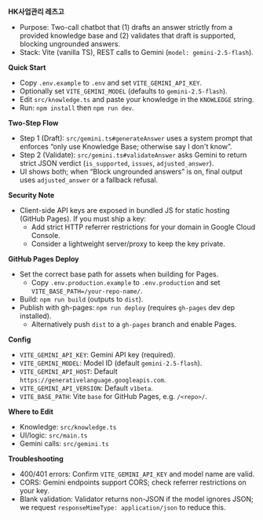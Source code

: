 **HK사업관리 레츠고**

- Purpose: Two-call chatbot that (1) drafts an answer strictly from a provided knowledge base and (2) validates that draft is supported, blocking ungrounded answers.
- Stack: Vite (vanilla TS), REST calls to Gemini (`model: gemini-2.5-flash`).

**Quick Start**
- Copy `.env.example` to `.env` and set `VITE_GEMINI_API_KEY`.
- Optionally set `VITE_GEMINI_MODEL` (defaults to `gemini-2.5-flash`).
- Edit `src/knowledge.ts` and paste your knowledge in the `KNOWLEDGE` string.
- Run: `npm install` then `npm run dev`.

**Two-Step Flow**
- Step 1 (Draft): `src/gemini.ts#generateAnswer` uses a system prompt that enforces “only use Knowledge Base; otherwise say I don't know”.
- Step 2 (Validate): `src/gemini.ts#validateAnswer` asks Gemini to return strict JSON verdict (`is_supported`, `issues`, `adjusted_answer`).
- UI shows both; when “Block ungrounded answers” is on, final output uses `adjusted_answer` or a fallback refusal.

**Security Note**
- Client-side API keys are exposed in bundled JS for static hosting (GitHub Pages). If you must ship a key:
  - Add strict HTTP referrer restrictions for your domain in Google Cloud Console.
  - Consider a lightweight server/proxy to keep the key private.

**GitHub Pages Deploy**
- Set the correct base path for assets when building for Pages.
  - Copy `.env.production.example` to `.env.production` and set `VITE_BASE_PATH=/your-repo-name/`.
- Build: `npm run build` (outputs to `dist`).
- Publish with gh-pages: `npm run deploy` (requires `gh-pages` dev dep installed).
  - Alternatively push `dist` to a `gh-pages` branch and enable Pages.

**Config**
- `VITE_GEMINI_API_KEY`: Gemini API key (required).
- `VITE_GEMINI_MODEL`: Model ID (default `gemini-2.5-flash`).
- `VITE_GEMINI_API_HOST`: Default `https://generativelanguage.googleapis.com`.
- `VITE_GEMINI_API_VERSION`: Default `v1beta`.
- `VITE_BASE_PATH`: Vite `base` for GitHub Pages, e.g. `/<repo>/`.

**Where to Edit**
- Knowledge: `src/knowledge.ts`
- UI/logic: `src/main.ts`
- Gemini calls: `src/gemini.ts`

**Troubleshooting**
- 400/401 errors: Confirm `VITE_GEMINI_API_KEY` and model name are valid.
- CORS: Gemini endpoints support CORS; check referrer restrictions on your key.
- Blank validation: Validator returns non-JSON if the model ignores JSON; we request `responseMimeType: application/json` to reduce this.
